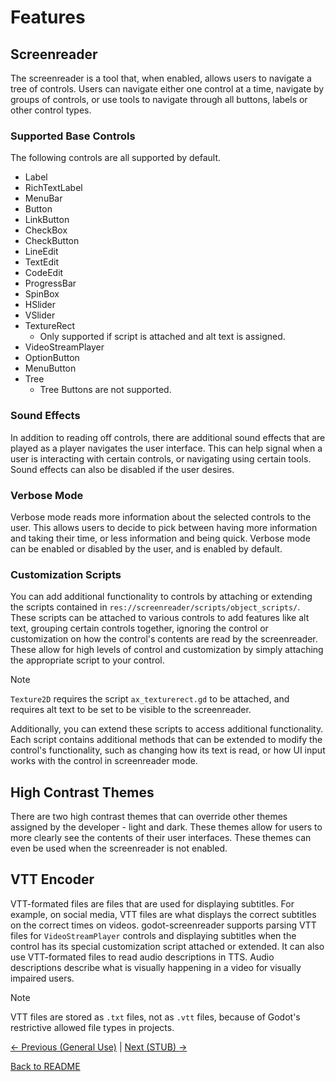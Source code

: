 # Features

## Screenreader

The screenreader is a tool that, when enabled, allows users to navigate a tree of controls. Users can navigate either one control at a time, navigate by groups of controls, or use tools to navigate through all buttons, labels or other control types.

### Supported Base Controls

The following controls are all supported by default.

- Label
- RichTextLabel
- MenuBar
- Button
- LinkButton
- CheckBox
- CheckButton
- LineEdit
- TextEdit
- CodeEdit
- ProgressBar
- SpinBox
- HSlider
- VSlider
- TextureRect
    - Only supported if script is attached and alt text is assigned.
- VideoStreamPlayer
- OptionButton
- MenuButton
- Tree
    - Tree Buttons are not supported.
    
### Sound Effects

In addition to reading off controls, there are additional sound effects that are played as a player navigates the user interface. This can help signal when a user is interacting with certain controls, or navigating using certain tools. Sound effects can also be disabled if the user desires.

### Verbose Mode

Verbose mode reads more information about the selected controls to the user. This allows users to decide to pick between having more information and taking their time, or less information and being quick. Verbose mode can be enabled or disabled by the user, and is enabled by default.

### Customization Scripts

You can add additional functionality to controls by attaching or extending the scripts contained in ``res://screenreader/scripts/object_scripts/``. These scripts can be attached to various controls to add features like alt text, grouping certain controls together, ignoring the control or customization on how the control's contents are read by the screenreader. These allow for high levels of control and customization by simply attaching the appropriate script to your control.

> [!NOTE]  
> ``Texture2D`` requires the script ``ax_texturerect.gd`` to be attached, and requires alt text to be set to be visible to the screenreader.

Additionally, you can extend these scripts to access additional functionality. Each script contains additional methods that can be extended to modify the control's functionality, such as changing how its text is read, or how UI input works with the control in screenreader mode.

## High Contrast Themes

There are two high contrast themes that can override other themes assigned by the developer - light and dark. These themes allow for users to more clearly see the contents of their user interfaces. These themes can even be used when the screenreader is not enabled.

## VTT Encoder

VTT-formated files are files that are used for displaying subtitles. For example, on social media, VTT files are what displays the correct subtitles on the correct times on videos. godot-screenreader supports parsing VTT files for ``VideoStreamPlayer`` controls and displaying subtitles when the control has its special customization script attached or extended. It can also use VTT-formated files to read audio descriptions in TTS. Audio descriptions describe what is visually happening in a video for visually impaired users.

> [!NOTE]  
> VTT files are stored as ``.txt`` files, not as ``.vtt`` files, because of Godot's restrictive allowed file types in projects.

[<- Previous (General Use)](generaluse.md)
 | [Next (STUB) ->](stub.md)

[Back to README](../../README.md)
